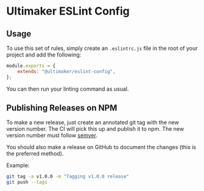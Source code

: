 # Ultimaker ESLint Config

## Usage
To use this set of rules, simply create an `.eslintrc.js` file in the root of your project and add the following:

```js
module.exports = {
    extends: "@ultimaker/eslint-config",
};
```

You can then run your linting command as usual.

## Publishing Releases on NPM
To make a new release, just create an annotated git tag with the new version number.
The CI will pick this up and publish it to npm. The new version number must follow [semver](https://semver.org/).

You should also make a release on GitHub to document the changes (this is the preferred method).

Example:

```bash
git tag -a v1.0.0 -m "Tagging v1.0.0 release"
git push --tags
```
